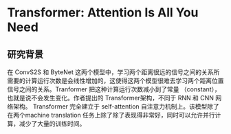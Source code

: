 



# Transformer: Attention Is All You Need


## 研究背景

在 ConvS2S 和 ByteNet 这两个模型中，学习两个距离很远的信号之间的关系所需要的计算运行次数是会线性增加的，这使得这两个模型很难去学习两个距离位置信号之间的关系。Tranformer 把这种计算运行次数减小到了常量 （constant），也就是说不会发生变化。作者提出的 Transformer架构，不同于 RNN 和 CNN 网络架构。 Transformer 完全建立于 self-attention 自注意力机制上。该模型除了在两个machine translation 任务上除了除了表现得非常好，同时可以允许并行计算，减少了大量的训练时间。


